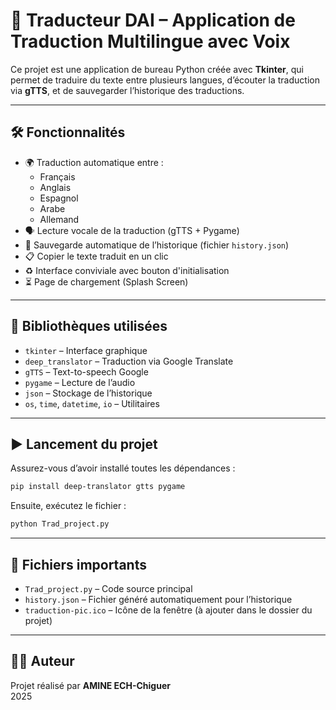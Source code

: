 # 🧠 Traducteur DAI – Application de Traduction Multilingue avec Voix

Ce projet est une application de bureau Python créée avec **Tkinter**, qui permet de traduire du texte entre plusieurs langues, d’écouter la traduction via **gTTS**, et de sauvegarder l’historique des traductions.

---

## 🛠 Fonctionnalités

- 🌍 Traduction automatique entre :
  - Français
  - Anglais
  - Espagnol
  - Arabe
  - Allemand
- 🗣 Lecture vocale de la traduction (gTTS + Pygame)
- 💾 Sauvegarde automatique de l’historique (fichier `history.json`)
- 📋 Copier le texte traduit en un clic
- ♻ Interface conviviale avec bouton d'initialisation
- ⏳ Page de chargement (Splash Screen)

---

## 🧩 Bibliothèques utilisées

- `tkinter` – Interface graphique
- `deep_translator` – Traduction via Google Translate
- `gTTS` – Text-to-speech Google
- `pygame` – Lecture de l’audio
- `json` – Stockage de l’historique
- `os`, `time`, `datetime`, `io` – Utilitaires

---

## ▶️ Lancement du projet

Assurez-vous d’avoir installé toutes les dépendances :

```bash
pip install deep-translator gtts pygame
```

Ensuite, exécutez le fichier :

```bash
python Trad_project.py
```


---

## 📁 Fichiers importants

- `Trad_project.py` – Code source principal
- `history.json` – Fichier généré automatiquement pour l’historique
- `traduction-pic.ico` – Icône de la fenêtre (à ajouter dans le dossier du projet)

---

## 👨‍💻 Auteur

Projet réalisé par **AMINE ECH-Chiguer**   
2025
